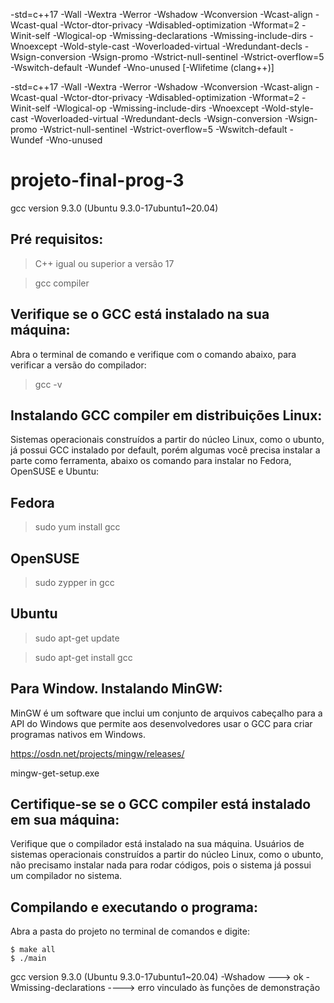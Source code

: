 -std=c++17 -Wall -Wextra -Werror -Wshadow -Wconversion -Wcast-align -Wcast-qual -Wctor-dtor-privacy -Wdisabled-optimization -Wformat=2 -Winit-self -Wlogical-op -Wmissing-declarations -Wmissing-include-dirs -Wnoexcept -Wold-style-cast -Woverloaded-virtual -Wredundant-decls -Wsign-conversion -Wsign-promo -Wstrict-null-sentinel -Wstrict-overflow=5 -Wswitch-default -Wundef -Wno-unused [-Wlifetime (clang++)] 


-std=c++17 -Wall -Wextra -Werror -Wshadow -Wconversion -Wcast-align -Wcast-qual -Wctor-dtor-privacy -Wdisabled-optimization -Wformat=2 -Winit-self -Wlogical-op -Wmissing-include-dirs -Wnoexcept -Wold-style-cast -Woverloaded-virtual -Wredundant-decls -Wsign-conversion -Wsign-promo -Wstrict-null-sentinel -Wstrict-overflow=5 -Wswitch-default -Wundef -Wno-unused




# projeto-final-prog-3
gcc version 9.3.0 (Ubuntu 9.3.0-17ubuntu1~20.04) 
## Pré requisitos:
> C++ igual ou superior a versão 17

> gcc compiler

## Verifique se o GCC está instalado na sua máquina:
Abra o terminal de comando e verifique com o comando abaixo, para verificar a versão do compilador:
    
>gcc -v


## Instalando GCC compiler em distribuições Linux:
 Sistemas operacionais construídos a partir do núcleo Linux, como o ubunto, já possui GCC instalado por default, porém algumas você precisa instalar a parte como ferramenta, abaixo os comando para instalar no Fedora, OpenSUSE e Ubuntu: 

## Fedora

> sudo yum install gcc

## OpenSUSE

> sudo zypper in gcc

## Ubuntu

> sudo apt-get update

> sudo apt-get install gcc

## Para Window. Instalando MinGW:

MinGW é um software que inclui um conjunto de arquivos cabeçalho para a API do Windows que permite aos desenvolvedores usar o GCC para criar programas nativos em Windows.

https://osdn.net/projects/mingw/releases/

mingw-get-setup.exe


## Certifique-se se o GCC compiler está instalado em sua máquina:







Verifique que o compilador está instalado na sua máquina.
Usuários de sistemas operacionais construídos a partir do núcleo Linux, como o ubunto, não precisamo instalar nada para rodar códigos, pois o sistema já possui um compilador no sistema.

## Compilando e executando o programa:
Abra a pasta do projeto no terminal de comandos e digite:

    $ make all
    $ ./main




gcc version 9.3.0 (Ubuntu 9.3.0-17ubuntu1~20.04) 
-Wshadow ---> ok
-Wmissing-declarations ----> erro vinculado às funções de demonstração